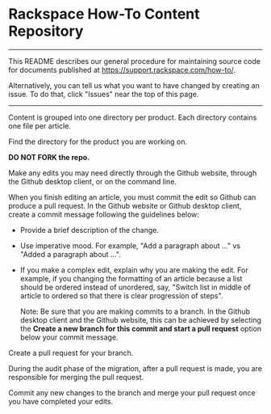 # Rackspace How-To Content Repository
-------------------------------------

This README describes our general procedure for maintaining source code for documents published at https://support.rackspace.com/how-to/. 

Alternatively, you can tell us what you want to have changed by creating an issue. To do that, click "Issues" near the top of this page.

----

Content is grouped into one directory per product. 
Each directory contains one file per article.

Find the directory for the product you are working on. 

**DO NOT FORK the repo.**

Make any edits you may need directly through the Github website, through the Github desktop client, or on the command line. 

When you finish editing an article, you must commit the edit so Github can produce a pull request. In the Github website or Github desktop client, create a commit message following the guidelines below:

- Provide a brief description of the change.
- Use imperative mood. For example, "Add a paragraph about &mldr;" vs "Added a paragraph about &mldr;".
- If you make a complex edit, explain why you are making the edit. For example, if you changing the formatting of an article because a   list should be ordered instead of unordered, say, "Switch list in middle of article to ordered so that there is clear progression of   steps".

  Note: Be sure that you are making commits to a branch. In the Github desktop client and the Github website, this can be achieved by   selecting the **Create a new branch for this commit and start a pull request** option below your commit message.

Create a pull request for your branch. 

During the audit phase of the migration, after a pull request is made, you are responsible for merging the pull request.

Commit any new changes to the branch and merge your pull request once you have completed your edits.


